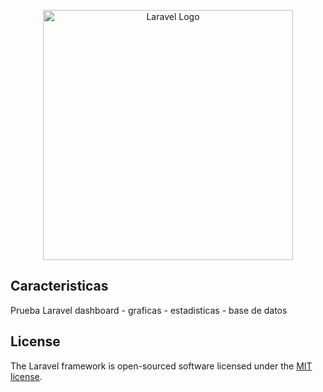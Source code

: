 <p align="center"><a href="https://laravel.com" target="_blank"><img src="https://raw.githubusercontent.com/laravel/art/master/logo-lockup/5%20SVG/2%20CMYK/1%20Full%20Color/laravel-logolockup-cmyk-red.svg" width="400" alt="Laravel Logo"></a></p>


## Caracteristicas

Prueba Laravel dashboard - graficas - estadisticas - base de datos

## License

The Laravel framework is open-sourced software licensed under the [MIT license](https://opensource.org/licenses/MIT).
